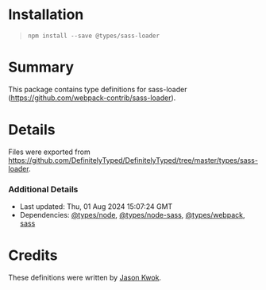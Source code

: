 # Installation
> `npm install --save @types/sass-loader`

# Summary
This package contains type definitions for sass-loader (https://github.com/webpack-contrib/sass-loader).

# Details
Files were exported from https://github.com/DefinitelyTyped/DefinitelyTyped/tree/master/types/sass-loader.

### Additional Details
 * Last updated: Thu, 01 Aug 2024 15:07:24 GMT
 * Dependencies: [@types/node](https://npmjs.com/package/@types/node), [@types/node-sass](https://npmjs.com/package/@types/node-sass), [@types/webpack](https://npmjs.com/package/@types/webpack), [sass](https://npmjs.com/package/sass)

# Credits
These definitions were written by [Jason Kwok](https://github.com/JasonHK).
